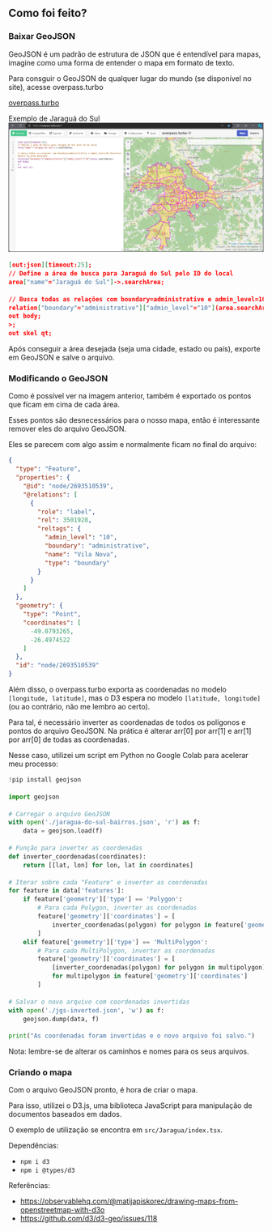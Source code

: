 ## Como foi feito?

### Baixar GeoJSON
GeoJSON é um padrão de estrutura de JSON que é entendível para mapas, imagine como uma forma de entender o mapa em formato de texto.

Para consguir o GeoJSON de qualquer lugar do mundo (se disponível no site), acesse overpass.turbo

[overpass.turbo](http://overpass-turbo.eu/)

Exemplo de Jaraguá do Sul
![Overpass turbo JGS](./src/assets/docs/overpass-turbo.png)

```json
[out:json][timeout:25];
// Define a área de busca para Jaraguá do Sul pelo ID do local
area["name"="Jaraguá do Sul"]->.searchArea;

// Busca todas as relações com boundary=administrative e admin_level=10 (bairros) dentro da área definida
relation["boundary"="administrative"]["admin_level"="10"](area.searchArea);
out body;
>;
out skel qt;
```

Após conseguir a área desejada (seja uma cidade, estado ou país), exporte em GeoJSON e salve o arquivo.

### Modificando o GeoJSON

Como é possível ver na imagem anterior, também é exportado os pontos que ficam em cima de cada área.

Esses pontos são desnecessários para o nosso mapa, então é interessante remover eles do arquivo GeoJSON.

Eles se parecem com algo assim e normalmente ficam no final do arquivo:

```json
{
  "type": "Feature",
  "properties": {
    "@id": "node/2693510539",
    "@relations": [
      {
        "role": "label",
        "rel": 3501928,
        "reltags": {
          "admin_level": "10",
          "boundary": "administrative",
          "name": "Vila Nova",
          "type": "boundary"
        }
      }
    ]
  },
  "geometry": {
    "type": "Point",
    "coordinates": [
      -49.0793265,
      -26.4974522
    ]
  },
  "id": "node/2693510539"
}
```

Além disso, o overpass.turbo exporta as coordenadas no modelo `[longitude, latitude]`, mas o D3 espera no modelo `[latitude, longitude]` (ou ao contrário, não me lembro ao certo).

Para tal, é necessário inverter as coordenadas de todos os polígonos e pontos do arquivo GeoJSON. Na prática é alterar arr[0] por arr[1] e arr[1] por arr[0] de todas as coordenadas.

Nesse caso, utilizei um script em Python no Google Colab para acelerar meu processo:

```python
!pip install geojson

import geojson

# Carregar o arquivo GeoJSON
with open('./jaragua-do-sul-bairros.json', 'r') as f:
    data = geojson.load(f)

# Função para inverter as coordenadas
def inverter_coordenadas(coordinates):
    return [[lat, lon] for lon, lat in coordinates]

# Iterar sobre cada "Feature" e inverter as coordenadas
for feature in data['features']:
    if feature['geometry']['type'] == 'Polygon':
        # Para cada Polygon, inverter as coordenadas
        feature['geometry']['coordinates'] = [
            inverter_coordenadas(polygon) for polygon in feature['geometry']['coordinates']
        ]
    elif feature['geometry']['type'] == 'MultiPolygon':
        # Para cada MultiPolygon, inverter as coordenadas
        feature['geometry']['coordinates'] = [
            [inverter_coordenadas(polygon) for polygon in multipolygon]
            for multipolygon in feature['geometry']['coordinates']
        ]

# Salvar o novo arquivo com coordenadas invertidas
with open('./jgs-inverted.json', 'w') as f:
    geojson.dump(data, f)

print("As coordenadas foram invertidas e o novo arquivo foi salvo.")
```

Nota: lembre-se de alterar os caminhos e nomes para os seus arquivos.

### Criando o mapa

Com o arquivo GeoJSON pronto, é hora de criar o mapa.

Para isso, utilizei o D3.js, uma biblioteca JavaScript para manipulação de documentos baseados em dados.

O exemplo de utilização se encontra em `src/Jaragua/index.tsx`.

Dependências:
- `npm i d3`
- `npm i @types/d3`

Referências:
- https://observablehq.com/@matijapiskorec/drawing-maps-from-openstreetmap-with-d3o
- https://github.com/d3/d3-geo/issues/118